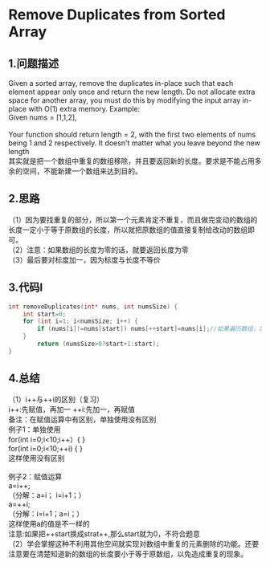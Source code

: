 Remove Duplicates from Sorted Array
=========

1.问题描述
-----

Given a sorted array, remove the duplicates in-place such that each element appear only once and return the new length.
Do not allocate extra space for another array, you must do this by modifying the input array in-place with O(1) extra memory.
Example: <br>
Given nums = [1,1,2],<br>
<br>
Your function should return length = 2, with the first two elements of nums being 1 and 2 respectively.
It doesn't matter what you leave beyond the new length<br>
其实就是把一个数组中重复的数组移除，并且要返回新的长度。要求是不能占用多余的空间，不能新建一个数组来达到目的。<br>

2.思路
------

（1）因为要找重复的部分，所以第一个元素肯定不重复，而且做完变动的数组的长度一定小于等于原数组的长度，所以就把原数组的值直接复制给改动的数组即可。<br>
（2）注意：如果数组的长度为零的话，就要返回长度为零<br>
（3）最后要对标度加一，因为标度与长度不等价<br>

3.代码I
----

```c
int removeDuplicates(int* nums, int numsSize) {
    int start=0;
    for (int i=1; i<numsSize; i++) {
        if (nums[i]!=nums[start]) nums[++start]=nums[i];//如果遍历数组，发现与nums[0]不同的数，就把它赋值给nums[1]
    }
        return (numsSize>0?start+1:start);
}
```

4.总结
-----

（1）i++与++i的区别（复习）<br>
i++:先赋值，再加一  ++i:先加一，再赋值<br>
备注：在赋值运算中有区别，单独使用没有区别<br>
例子1：单独使用<br>
for(int i=0;i<10;i++）{ }<br>
for(int i=0;i<10;++i) { }<br>
这样使用没有区别<br>
<br>
例子2：赋值运算 <br>
a=i++;<br>
（分解：a=i； i=i+1；）<br>
a=++i;<br>
（分解：i=i+1；a=i；）<br>
这样使用a的值是不一样的<br>
注意:如果把++start换成strat++,那么start就为0，不符合题意<br>
（2）学会掌握这种不利用其他空间就实现对数组中重复的元素删除的功能。还要注意要在清楚知道新的数组的长度要小于等于原数组，以免造成重复的现象。
